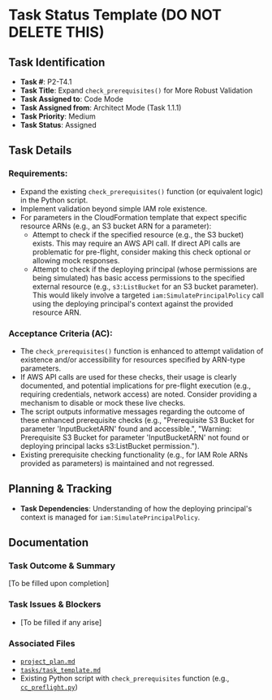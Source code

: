 # Task Status Template (DO NOT DELETE THIS)

## Task Identification
- **Task #**: P2-T4.1
- **Task Title**: Expand `check_prerequisites()` for More Robust Validation
- **Task Assigned to**: Code Mode
- **Task Assigned from**: Architect Mode (Task 1.1.1)
- **Task Priority**: Medium
- **Task Status**: Assigned

## Task Details
### Requirements:
- Expand the existing `check_prerequisites()` function (or equivalent logic) in the Python script.
- Implement validation beyond simple IAM role existence.
- For parameters in the CloudFormation template that expect specific resource ARNs (e.g., an S3 bucket ARN for a parameter):
    - Attempt to check if the specified resource (e.g., the S3 bucket) exists. This may require an AWS API call. If direct API calls are problematic for pre-flight, consider making this check optional or allowing mock responses.
    - Attempt to check if the deploying principal (whose permissions are being simulated) has basic access permissions to the specified external resource (e.g., `s3:ListBucket` for an S3 bucket parameter). This would likely involve a targeted `iam:SimulatePrincipalPolicy` call using the deploying principal's context against the provided resource ARN.

### Acceptance Criteria (AC):
- The `check_prerequisites()` function is enhanced to attempt validation of existence and/or accessibility for resources specified by ARN-type parameters.
- If AWS API calls are used for these checks, their usage is clearly documented, and potential implications for pre-flight execution (e.g., requiring credentials, network access) are noted. Consider providing a mechanism to disable or mock these live checks.
- The script outputs informative messages regarding the outcome of these enhanced prerequisite checks (e.g., "Prerequisite S3 Bucket for parameter 'InputBucketARN' found and accessible.", "Warning: Prerequisite S3 Bucket for parameter 'InputBucketARN' not found or deploying principal lacks s3:ListBucket permission.").
- Existing prerequisite checking functionality (e.g., for IAM Role ARNs provided as parameters) is maintained and not regressed.

## Planning & Tracking
- **Task Dependencies**: Understanding of how the deploying principal's context is managed for `iam:SimulatePrincipalPolicy`.

## Documentation
### Task Outcome & Summary
[To be filled upon completion]

### Task Issues & Blockers
- [To be filled if any arise]

### Associated Files
- [`project_plan.md`](project_plan.md)
- [`tasks/task_template.md`](tasks/task_template.md)
- Existing Python script with `check_prerequisites` function (e.g., [`cc_preflight.py`](cc_preflight.py))